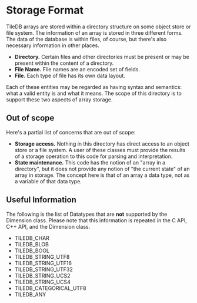 # Storage Format

TileDB arrays are stored within a directory structure on some object store or file system. The information of an array is stored in three different forms. The data of the database is within files, of course, but there's also necessary information in other places.

* **Directory.** Certain files and other directories must be present or may be present within the content of a directory.
* **File Name.** File names are an encoded set of fields.
* **File.** Each type of file has its own data layout.

Each of these entities may be regarded as having syntax and semantics: what a valid entity is and what it means. The scope of this directory is to support these two aspects of array storage.

## Out of scope
Here's a partial list of concerns that are out of scope:

* **Storage access.** Nothing in this directory has direct access to an object store or a file system. A user of these classes must provide the results of a storage operation to this code for parsing and interpretation.
* **State maintenance.** This code has the notion of an "array in a directory", but it does not provide any notion of "the current state" of an array in storage. The concept here is that of an array a data type, not as a variable of that data type.

## Useful Information
The following is the list of Datatypes that are **not** supported by the Dimension class.
Please note that this information is repeated in the C API, C++ API, and the Dimension class.

* TILEDB_CHAR
* TILEDB_BLOB
* TILEDB_BOOL
* TILEDB_STRING_UTF8
* TILEDB_STRING_UTF16
* TILEDB_STRING_UTF32
* TILEDB_STRING_UCS2
* TILEDB_STRING_UCS4
* TILEDB_CATEGORICAL_UTF8
* TILEDB_ANY
